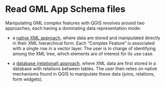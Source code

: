 # Read GML App Schema files

Manipulating GML complex features with QGIS revolves around two approaches,
each having a dominating data representation mode:

- a [native XML approach](read_mode_xml.md), where data are stored and manipulated directly in their XML hierarchical form. Each “Complex Feature” is associated with a single row in a vector layer. The user is in charge of identifying among the XML tree, which elements are of interest for its use case.

- a [database (relational) approach](read_mode_db.md), where XML data are first stored in a database with relations between tables. The user then relies on native mechanisms found in QGIS to manipulate these data (joins, relations, form widgets).
